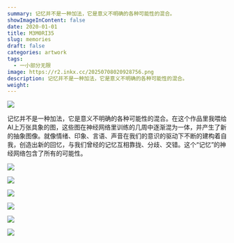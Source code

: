```yaml
---
summary: 记忆并不是一种加法，它是意义不明确的各种可能性的混合。
showImageInContent: false
date: 2020-01-01
title: M3M0RI35
slug: memories
draft: false
categories: artwork
tags:
  - 一小部分无限
image: https://r2.inkx.cc/20250708020928756.png
description: 记忆并不是一种加法，它是意义不明确的各种可能性的混合。
weight:
---
```

![](https://r2.inkx.cc/20250708021352440.jpg)



记忆并不是一种加法，它是意义不明确的各种可能性的混合。在这个作品里我喂给AI上万张具象的图，这些图在神经网络里训练的几周中逐渐混为一体，并产生了新的抽象图像。就像情绪、印象、言语、声音在我们的意识的驱动下不断的建构着自我，创造出新的回忆，与我们曾经的记忆互相靠拢、分歧、交错。这个“记忆”的神经网络包含了所有的可能性。

![](https://r2.inkx.cc/20250708021444204.GIF)

![](https://r2.inkx.cc/20250708020928756.png)

![](https://r2.inkx.cc/20250708021146885.jpg)

![](https://r2.inkx.cc/20250708021201229.jpg)

![](https://r2.inkx.cc/20250708021215411.jpg)

![](https://r2.inkx.cc/20250708021249256.png)
